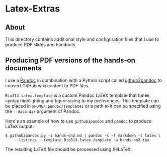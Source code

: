 # Latex-Extras

## About ##

This directory contains additional style and configuration files that I use to produce PDF slides and handouts.

## Producing PDF versions of the hands-on documents ##

I use a [Pandoc](http://johnmacfarlane.net/pandoc/) in combination with a Python script called [github2pandoc](https://github.com/pmagwene/github2pandoc) to convert GitHub wiki content to PDF files. 

`Bio313.latex.template` is a custom Pandoc LaTeX template that tunes syntax highlighting and figure sizing to my preferences. This template can be placed in `$HOME/.pandoc/templates` or a path to it can be specified using the `--data-dir` argument of Pandoc.

Here's an example of how to use `github2pandoc` and `pandoc` to produce LaTeX output:

    $ github2pandoc.py -i hands-on2.md | pandoc -s -f markdown -t latex \
        --listings --template Bio313.latex.template -o hands-on2.tex

The resulting LaTeX file should be processed using XeLaTeX.

